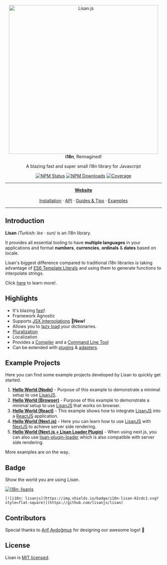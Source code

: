 <p align="center">
  <img alt="Lisan.js" src="./website/static/img/logo/banners/5_big.png" width="480">
  <br>
  <strong>i18n</strong>, Reimagined!
</p>

<p align="center">
  A blazing fast and super small i18n library for Javascript
</p>

<p align="center">
  <a href="https://www.npmjs.com/package/lisan"><img alt="NPM Status" src="https://img.shields.io/npm/v/lisan.svg?style=flat"></a>
  <a href="https://www.npmjs.com/package/lisan"><img alt="NPM Downloads" src="https://img.shields.io/npm/dt/lisan.svg"></a>
  <a href="https://coveralls.io/github/lisanjs/lisan?branch=development"><img alt="Coverage"
  src="https://coveralls.io/repos/github/lisanjs/lisan/badge.svg?branch=development&"></a>
</p>

<hr>

<p align="center">
<a href="https://lisanjs.com"><strong>Website</strong></a><br><br>
<a href="https://lisanjs.com/docs/what-is-lisan#installation">Installation</a> ·
<a href="https://lisanjs.com/docs/full-api-reference">API</a> ·
<a href="https://lisanjs.com/docs/pluralization">Guides & Tips</a> ·
<a href="https://github.com/lisanjs/examples">Examples</a>
</p>

<hr>

## Introduction

**Lisan** _(Turkish: lee &#183; sun)_ is an i18n library.

It provides all essential tooling to
have **multiple languages** in your applications and
format **numbers**, **currencies**, **ordinals** & **dates** based on locale.

Lisan's biggest difference compared to traditional i18n libraries
is taking advantage of
[ES6 Template Literals](https://developer.mozilla.org/en-US/docs/Web/JavaScript/Reference/Template_literals)
and using them to generate functions to interpolate strings.

Click [here](https://lisanjs.com/docs/what-is-lisan/) to learn more!.

## Highlights

- It's blazing [fast](https://lisanjs.com/docs/performance)!
- Framework Agnostic
- Supports [JSX Interpolations](https://lisanjs.com/docs/jsx-interpolation) 🚀**New!**
- Allows you to [lazy load](https://lisanjs.com/docs/lisan-plugin-loader/) your dictionaries.
- [Pluralization](https://lisanjs.com/docs/pluralization/)
- Localization
- Provides a [Compiler](https://lisanjs.com/docs/what-is-lisan-compiler) and a
  [Command Line Tool](https://lisanjs.com/docs/what-is-lisan-cli)
- Can be extended with [plugins](https://lisanjs.com/docs/lisan-plugins/) & [adapters](https://lisanjs.com/docs/lisan-adapters/).

## Example Projects

Here you can find some example projects developed by Lisan to quickly get started.

1. [**Hello World (Node)**](https://github.com/lisanjs/examples/tree/master/01-hello-world-node) - Purpose of this example
   to demonstrate a minimal setup
   to use [LisanJS](https://lisanjs.com).
2. [**Hello World (Browser)**](https://github.com/lisanjs/examples/tree/master/02-hello-world-browser) - Purpose of this example
   to demonstrate a minimal setup
   to use [LisanJS](https://lisanjs.com) that works on browser.
3. [**Hello World (React)**](https://github.com/lisanjs/examples/tree/master/03-hello-world-react) - This example
   shows how to integrate [LisanJS](https://lisanjs.com) into a [ReactJS](https://reactjs.org) application.
4. [**Hello World (Next.js)**](https://github.com/lisanjs/examples/tree/master/04-nextjs-ssr) - Here you can
   learn how to use [LisanJS](https://lisanjs.com) with [NextJS](https://nextjs.org) to achieve server side rendering.
5. [**Hello World (Next.js + Lisan Loader Plugin)**](https://github.com/lisanjs/examples/tree/master/05-ssr-lisan-plugin-loader) - When using next.js,
   you can also use [lisan-plugin-loader](https://lisanjs.co/docs/lisan-plugin-loader) which is also compatible with server side rendering.

More examples are on the way..

## Badge

Show the world you are using _Lisan_.

[![i18n: lisanjs](https://img.shields.io/badge/i18n-Lisan-62cdc1.svg?style=flat-square)](https://github.com/lisanjs/lisan)

```text
[![i18n: lisanjs](https://img.shields.io/badge/i18n-lisan-62cdc1.svg?style=flat-square)](https://github.com/lisanjs/lisan)
```

## Contributors

Special thanks to [Arif Aydoğmuş](https://github.com/arifaydogmus) for designing our awesome logo! 🙏

## License

Lisan is [MIT licensed](./LICENCE).
